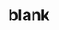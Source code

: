 ---
title: blank
active: true
subtitle: 
widget: blank
headless: true
weight: 15
design: 
  columns: '1'
advanced:
  css_class: transparent
---